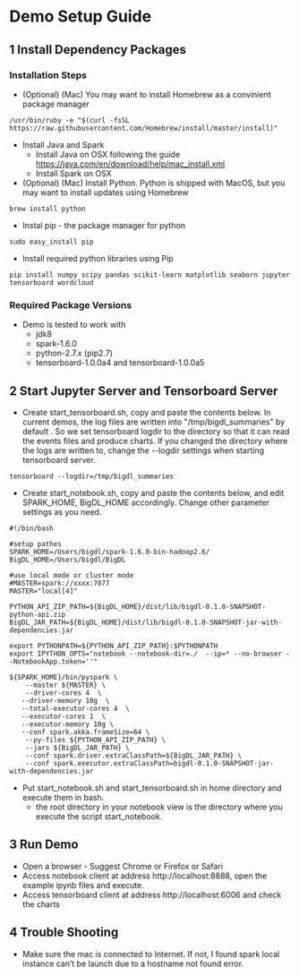 # Demo Setup Guide

## 1 Install Dependency Packages

###  Installation Steps
* (Optional) (Mac) You may want to install Homebrew as a convinient package manager
```
/usr/bin/ruby -e "$(curl -fsSL https://raw.githubusercontent.com/Homebrew/install/master/install)"
```
* Install Java and Spark
   * Install Java on OSX following the guide https://java.com/en/download/help/mac_install.xml
   * Install Spark on OSX
* (Optional) (Mac) Install Python. Python is shipped with MacOS, but you may want to install updates using Homebrew
```
brew install python
```
* Instal pip - the package manager for python
```
sudo easy_install pip
```
* Install required python libraries using Pip
```
pip install numpy scipy pandas scikit-learn matplotlib seaborn jupyter tensorboard wordcloud 
```

###  Required Package Versions
* Demo is tested to work with  
   * jdk8
   * spark-1.6.0
   * python-2.7.x (pip2.7)
   * tensorboard-1.0.0a4 and tensorboard-1.0.0a5

## 2 Start Jupyter Server and Tensorboard Server

* Create start_tensorboard.sh, copy and paste the contents below.  In current demos, the log files are written into "/tmp/bigdl_summaries" by default . So we set tensorboard logdir to the directory so that it can read the events files and produce charts. If you changed the directory where the logs are written to, change the --logdir settings when starting tensorboard server.
```
tensorboard --logdir=/tmp/bigdl_summaries
```
* Create start_notebook.sh, copy and paste the contents below, and edit SPARK_HOME, BigDL_HOME accordingly. Change other parameter settings as you need. 
```
#!/bin/bash

#setup pathes
SPARK_HOME=/Users/bigdl/spark-1.6.0-bin-hadoop2.6/ 
BigDL_HOME=/Users/bigdl/BigDL                                                                                     

#use local mode or cluster mode
#MASTER=spark://xxxx:7077 
MASTER="local[4]"

PYTHON_API_ZIP_PATH=${BigDL_HOME}/dist/lib/bigdl-0.1.0-SNAPSHOT-python-api.zip
BigDL_JAR_PATH=${BigDL_HOME}/dist/lib/bigdl-0.1.0-SNAPSHOT-jar-with-dependencies.jar

export PYTHONPATH=${PYTHON_API_ZIP_PATH}:$PYTHONPATH
export IPYTHON_OPTS="notebook --notebook-dir=./  --ip=* --no-browser --NotebookApp.token=''"

${SPARK_HOME}/bin/pyspark \
    --master ${MASTER} \
    --driver-cores 4  \
   --driver-memory 10g  \
   --total-executor-cores 4  \
   --executor-cores 1  \
   --executor-memory 10g \
   --conf spark.akka.frameSize=64 \
    --py-files ${PYTHON_API_ZIP_PATH} \
    --jars ${BigDL_JAR_PATH} \
    --conf spark.driver.extraClassPath=${BigDL_JAR_PATH} \
    --conf spark.executor.extraClassPath=bigdl-0.1.0-SNAPSHOT-jar-with-dependencies.jar
```
* Put start_notebook.sh and start_tensorboard.sh in home directory and execute them in bash. 
    * the root directory in your notebook view is the directory where you execute the script start_notebook. 
## 3 Run Demo
* Open a browser - Suggest Chrome or Firefox or Safari
* Access notebook client at address http://localhost:8888, open the example ipynb files and execute. 
* Access tensorboard client at address http://localhost:6006 and check the charts

## 4 Trouble Shooting
* Make sure the mac is connected to Internet. If not, I found spark local instance can’t be launch due to a hostname not found error.
